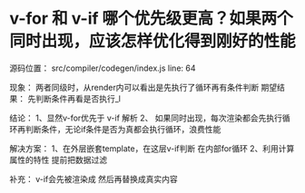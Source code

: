 # v-for 和 v-if 哪个优先级更高？如果两个同时出现，应该怎样优化得到刚好的性能

源码位置： src/compiler/codegen/index.js  line: 64

现象： 两者同级时，从render内可以看出是先执行了循环再有条件判断
期望结果： 先判断条件再看是否执行_l


结论： 
  1、显然v-for优先于 v-if 解析
  2、 如果同时出现，每次渲染都会先执行循环再判断条件，无论if条件是否为真都会执行循环，浪费性能
  

解决方案：
  1、在外层嵌套template，在这层v-if判断 在内部for循环
  2、利用计算属性的特性 提前把数据过滤


补充： v-if会先被渲染成 <!-- --> 然后再替换成真实内容